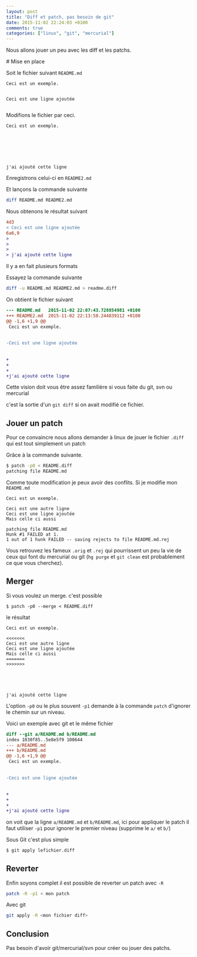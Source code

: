 ```yaml
---
layout: post
title: "Diff et patch, pas besoin de git"
date: 2015-11-02 22:24:03 +0100
comments: true
categories: ["linux", "git", "mercurial"] 
---
```



Nous allons jouer un peu avec les diff et les patchs.

# Mise en place

Soit le fichier suivant `README.md`

```
Ceci est un exemple.


Ceci est une ligne ajoutée


```

Modifions le fichier par ceci.
```
Ceci est un exemple.







j'ai ajouté cette ligne
```

Enregistrons celui-ci en `README2.md`

Et lançons la commande suivante

``` sh
diff README.md README2.md
```

Nous obtenons le résultat suivant

``` diff
4d3
< Ceci est une ligne ajoutée
6a6,9
> 
> 
> 
> j'ai ajouté cette ligne
```

Il y a en fait plusieurs formats

Essayez la commande suivante

``` sh
diff -u README.md README2.md > readme.diff
```

On obtient le fichier suivant
``` diff
--- README.md   2015-11-02 22:07:43.728854981 +0100
+++ README2.md  2015-11-02 22:13:58.244839112 +0100
@@ -1,6 +1,9 @@
 Ceci est un exemple.
 
 
-Ceci est une ligne ajoutée
 
 
+
+
+
+j'ai ajouté cette ligne
```

<!--more-->
Cette vision doit vous être assez familière si vous faite du git, svn ou mercurial

c'est la sortie d'un `git diff` si on avait modifié ce fichier.

## Jouer un patch
Pour ce convaincre nous allons demander à linux de jouer le fichier `.diff` qui est tout simplement un patch

Grâce à la commande suivante.

``` sh
$ patch -p0 < README.diff 
patching file README.md
```

Comme toute modification je peux avoir des conflits. Si je modifie mon `README.md`
```
Ceci est un exemple.

Ceci est une autre ligne
Ceci est une ligne ajoutée
Mais celle ci aussi

```

```
patching file README.md
Hunk #1 FAILED at 1.
1 out of 1 hunk FAILED -- saving rejects to file README.md.rej
```

Vous retrouvez les fameux `.orig` et `.rej` qui pourrissent un peu la vie de ceux qui font du mercurial ou git (`hg purge` et `git clean` est probablement ce que vous cherchez). 

## Merger 

Si vous voulez un merge. c'est possible
```
$ patch -p0 --merge < README.diff
``` 
le résultat
```
Ceci est un exemple.

<<<<<<<
Ceci est une autre ligne
Ceci est une ligne ajoutée
Mais celle ci aussi
=======
>>>>>>>





j'ai ajouté cette ligne

```
L'option `-p0` ou le plus souvent `-p1` demande à la commande `patch` d'ignorer le chemin sur un niveau.

Voici un exemple avec git et le même fichier

``` diff
diff --git a/README.md b/README.md
index 1030f85..5e8e5f9 100644
--- a/README.md
+++ b/README.md
@@ -1,6 +1,9 @@
 Ceci est un exemple.
 
 
-Ceci est une ligne ajoutée
 
 
+
+
+
+j'ai ajouté cette ligne
```
on voit que la ligne `a/README.md` et `b/README.md`, ici pour appliquer le patch il faut utiliser `-p1` pour ignorer le premier niveau (supprime le `a/` et `b/`) 

Sous Git c'est plus simple

``` bash
$ git apply lefichier.diff
```
## Reverter 

Enfin soyons complet il est possible de reverter un patch avec `-R`
``` bash
patch -R -p1 < mon patch
```

Avec git 

``` bash
git apply -R <mon fichier diff>
```

## Conclusion

Pas besoin d'avoir git/mercurial/svn pour créer ou jouer des patchs. 
